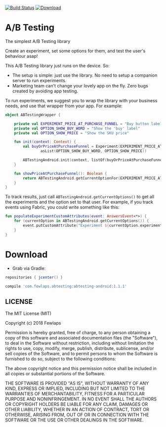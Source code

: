 [![Build Status](https://travis-ci.org/Fewlaps/AB-Testing.svg?branch=master)](https://travis-ci.org/Fewlaps/AB-Testing)
[ ![Download](https://api.bintray.com/packages/fewlaps/maven/abtesting-android/images/download.svg) ](https://bintray.com/fewlaps/maven/abtesting-android/_latestVersion)

# A/B Testing
The simplest A/B Testing library

Create an experiment, set some options for them, and test the user's behaviour asap!

This A/B Testing library just runs on the device. So:
- The setup is simple: just use the library. No need to setup a companion server to run experiments.
- Marketing team can't change your lovely app on the fly. Zero bugs created by avoiding app testing.

To run experiments, we suggest you to wrap the library with your business needs, and use that wrapper from your app. For example:

```kotlin
object ABTestingWrapper {

    private val EXPERIMENT_PRICE_AT_PURCHASE_FUNNEL = "Buy button label in the 'Be PRO' onboarding"
    private val OPTION_SHOW_BUY_WORD = "Show the 'buy' label"
    private val OPTION_SHOW_PRICE = "Show the SKU price"

    fun init(context: Context) {
        val buyOrPriceAtPurchaseFunnel = Experiment(EXPERIMENT_PRICE_AT_PURCHASE_FUNNEL,
                asList(OPTION_SHOW_BUY_WORD, OPTION_SHOW_PRICE))

        ABTestingAndroid.init(context, listOf(buyOrPriceAtPurchaseFunnel))
    }

    fun showPriceAtPurchaseFunnel(): Boolean {
        return ABTestingAndroid.getCurrentOptionFor(EXPERIMENT_PRICE_AT_PURCHASE_FUNNEL) == OPTION_SHOW_PRICE
    }
}
```

To track results, just call `ABTestingAndroid.getCurrentOptions()` to get all the experiments and the option set to that user. For example, if you track events using Fabric, you could write something like this:

```kotlin
fun populateExperimentCustomAttributes(event: AnswersEvent<*>) {
    for (currentOption in ABTestingAndroid.getCurrentOptions()) {
        event.putCustomAttribute("Experiment ${currentOption.experiment}", currentOption.option)
    }
}
```

# Download

* Grab via Gradle:
```groovy
repositories { jcenter() }

compile 'com.fewlaps.abtesting:abtesting-android:1.1.1'
```

## LICENSE ##

The MIT License (MIT)

Copyright (c) 2018 Fewlaps

Permission is hereby granted, free of charge, to any person obtaining a copy
of this software and associated documentation files (the "Software"), to deal
in the Software without restriction, including without limitation the rights
to use, copy, modify, merge, publish, distribute, sublicense, and/or sell
copies of the Software, and to permit persons to whom the Software is
furnished to do so, subject to the following conditions:

The above copyright notice and this permission notice shall be included in all
copies or substantial portions of the Software.

THE SOFTWARE IS PROVIDED "AS IS", WITHOUT WARRANTY OF ANY KIND, EXPRESS OR
IMPLIED, INCLUDING BUT NOT LIMITED TO THE WARRANTIES OF MERCHANTABILITY,
FITNESS FOR A PARTICULAR PURPOSE AND NONINFRINGEMENT. IN NO EVENT SHALL THE
AUTHORS OR COPYRIGHT HOLDERS BE LIABLE FOR ANY CLAIM, DAMAGES OR OTHER
LIABILITY, WHETHER IN AN ACTION OF CONTRACT, TORT OR OTHERWISE, ARISING FROM,
OUT OF OR IN CONNECTION WITH THE SOFTWARE OR THE USE OR OTHER DEALINGS IN THE
SOFTWARE.
